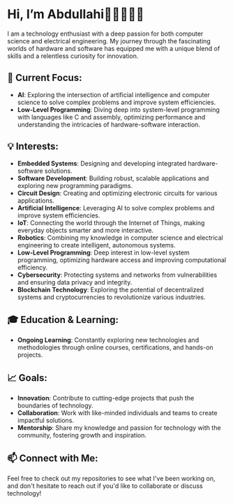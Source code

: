 #  Hi, I’m Abdullahi👋🏻👨🏽‍💻
I am a technology enthusiast with a deep passion for both computer science and electrical engineering. My journey through the fascinating worlds of hardware and software has equipped me with a unique blend of skills and a relentless curiosity for innovation.

## 🔧 Current Focus:
- **AI**: Exploring the intersection of artificial intelligence and computer science to solve complex problems and improve system efficiencies.
- **Low-Level Programming**: Diving deep into system-level programming with languages like C and assembly, optimizing performance and understanding the intricacies of hardware-software interaction.

## 💡 Interests:
- **Embedded Systems**: Designing and developing integrated hardware-software solutions.
- **Software Development**: Building robust, scalable applications and exploring new programming paradigms.
- **Circuit Design**: Creating and optimizing electronic circuits for various applications.
- **Artificial Intelligence**: Leveraging AI to solve complex problems and improve system efficiencies.
- **IoT**: Connecting the world through the Internet of Things, making everyday objects smarter and more interactive.
- **Robotics**: Combining my knowledge in computer science and electrical engineering to create intelligent, autonomous systems.
- **Low-Level Programming**: Deep interest in low-level system programming, optimizing hardware access and improving computational efficiency.
- **Cybersecurity**: Protecting systems and networks from vulnerabilities and ensuring data privacy and integrity.
- **Blockchain Technology**: Exploring the potential of decentralized systems and cryptocurrencies to revolutionize various industries.


## 🎓 Education & Learning:
- **Ongoing Learning**: Constantly exploring new technologies and methodologies through online courses, certifications, and hands-on projects.

## 📈 Goals:
- **Innovation**: Contribute to cutting-edge projects that push the boundaries of technology.
- **Collaboration**: Work with like-minded individuals and teams to create impactful solutions.
- **Mentorship**: Share my knowledge and passion for technology with the community, fostering growth and inspiration.

## 📫 Connect with Me:
 Feel free to check out my repositories to see what I've been working on, and don't hesitate to reach out if you'd like to collaborate or discuss technology!


